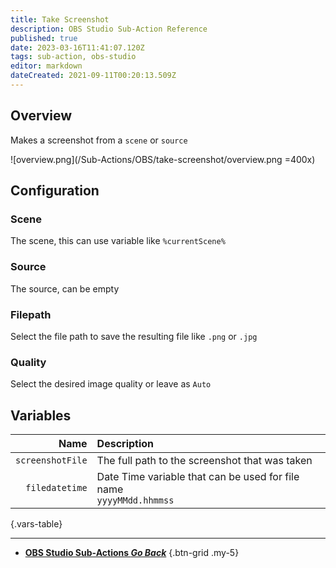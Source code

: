 ```yaml
---
title: Take Screenshot
description: OBS Studio Sub-Action Reference
published: true
date: 2023-03-16T11:41:07.120Z
tags: sub-action, obs-studio
editor: markdown
dateCreated: 2021-09-11T00:20:13.509Z
---
```


## Overview
Makes a screenshot from a `scene` or `source`

![overview.png](/Sub-Actions/OBS/take-screenshot/overview.png =400x)

## Configuration
### Scene
The scene, this can use variable like `%currentScene%`

### Source
The source, can be empty

### Filepath
Select the file path to save the resulting file like `.png` or `.jpg`

### Quality
Select the desired image quality or leave as `Auto`

## Variables
Name | Description
----:|:------------
`screenshotFile` | The full path to the screenshot that was taken
`filedatetime` | Date Time variable that can be used for file name <br> `yyyyMMdd.hhmmss`
{.vars-table}

---

- [<i class="mdi mdi-chevron-left"></i> **OBS Studio Sub-Actions *Go Back***](/Sub-Actions/OBS)
{.btn-grid .my-5}